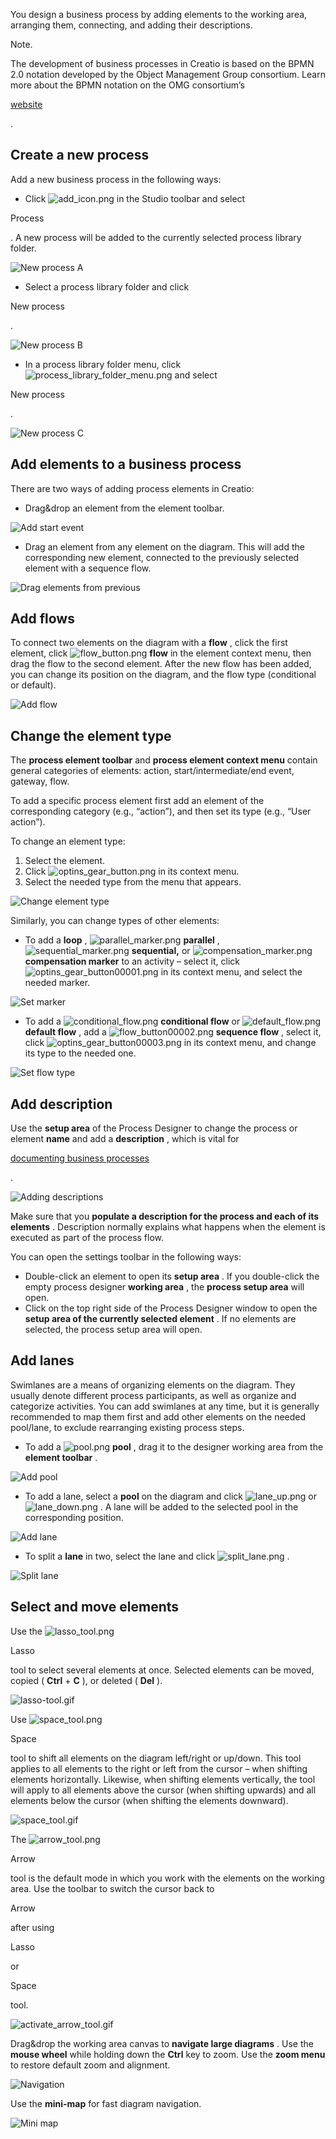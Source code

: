 


 You design a business process by adding elements to the working area, arranging them, connecting, and adding their descriptions.
 





 Note.
 
 The development of business processes in Creatio is based on the BPMN 2.0 notation developed by the Object Management Group consortium. Learn more about the BPMN notation on the OMG consortium’s
 
[website](https://www.omg.org/spec/BPMN/About-BPMN/) 

 .
 





 Create a new process
-----------------------



 Add a new business process in the following ways:
 


* Click
 ![add_icon.png](/guides/sites/default/files/documentation/user/ru/studio_free/BPMonlineHelp/chapter_process_designer_studio_cases/add_icon.png)
 in the Studio toolbar and select
 
 Process
 
 . A new process will be added to the currently selected process library folder.




![New process A](/docs/sites/en/files/2020-12/new_process_a.gif)


* Select a process library folder and click
 
 New process
 
 .




![New process B](/docs/sites/en/files/2020-12/new_process_b.gif)


* In a process library folder menu, click
 ![process_library_folder_menu.png](/guides/sites/default/files/documentation/user/ru/studio_free/BPMonlineHelp/chapter_process_designer_studio_cases/process_library_folder_menu.png)
 and select
 
 New process
 
 .




![New process C](/docs/sites/en/files/2020-12/new_process_c.gif)



 Add elements to a business process
------------------------------------



 There are two ways of adding process elements in Creatio:
 


* Drag&drop an element from the element toolbar.




![Add start event](/docs/sites/en/files/2020-12/add_start_event.gif)


* Drag an element from any element on the diagram. This will add the corresponding new element, connected to the previously selected element with a sequence flow.




![Drag elements from previous](/docs/sites/en/files/2020-12/drag_elements_from_previous_elements.gif)



 Add flows
-----------



 To connect two elements on the diagram with a
 **flow** 
 , click the first element, click
 ![flow_button.png](/guides/sites/default/files/documentation/user/ru/studio_free/BPMonlineHelp/chapter_process_designer_studio_cases/flow_button.png)
**flow** 
 in the element context menu, then drag the flow to the second element. After the new flow has been added, you can change its position on the diagram, and the flow type (conditional or default).
 




![Add flow](/docs/sites/en/files/2020-12/add_flow.gif)



 Change the element type
-------------------------



 The
 **process element toolbar** 
 and
 **process element context menu** 
 contain general categories of elements: action, start/intermediate/end event, gateway, flow.
 



 To add a specific process element first add an element of the corresponding category (e.g., “action”), and then set its type (e.g., “User action”).
 



 To change an element type:
 


1. Select the element.
2. Click
 ![optins_gear_button.png](/guides/sites/default/files/documentation/user/ru/studio_free/BPMonlineHelp/chapter_process_designer_studio_cases/optins_gear_button.png)
 in its context menu.
3. Select the needed type from the menu that appears.




![Change element type](/docs/sites/en/files/2020-12/change_element_type.gif)



 Similarly, you can change types of other elements:
 


* To add a
 **loop** 
 ,
 ![parallel_marker.png](/guides/sites/default/files/documentation/user/ru/studio_free/BPMonlineHelp/chapter_process_designer_studio_cases/parallel_marker.png)
**parallel** 
 ,
 ![sequential_marker.png](/guides/sites/default/files/documentation/user/ru/studio_free/BPMonlineHelp/chapter_process_designer_studio_cases/sequential_marker.png)
**sequential,** 
 or
 ![compensation_marker.png](/guides/sites/default/files/documentation/user/ru/studio_free/BPMonlineHelp/chapter_process_designer_studio_cases/compensation_marker.png)
**compensation marker** 
 to an activity – select it, click
 ![optins_gear_button00001.png](/guides/sites/default/files/documentation/user/ru/studio_free/BPMonlineHelp/chapter_process_designer_studio_cases/optins_gear_button00001.png)
 in its context menu, and select the needed marker.




![Set marker](/docs/sites/en/files/2020-12/set_marker.gif)


* To add a
 ![conditional_flow.png](/guides/sites/default/files/documentation/user/ru/studio_free/BPMonlineHelp/chapter_process_designer_studio_cases/conditional_flow.png)
**conditional flow** 
 or
 ![default_flow.png](/guides/sites/default/files/documentation/user/ru/studio_free/BPMonlineHelp/chapter_process_designer_studio_cases/default_flow.png)
**default flow** 
 , add a
 ![flow_button00002.png](/guides/sites/default/files/documentation/user/ru/studio_free/BPMonlineHelp/chapter_process_designer_studio_cases/flow_button00002.png)
**sequence flow** 
 , select it, click
 ![optins_gear_button00003.png](/guides/sites/default/files/documentation/user/ru/studio_free/BPMonlineHelp/chapter_process_designer_studio_cases/optins_gear_button00003.png)
 in its context menu, and change its type to the needed one.




![Set flow type](/docs/sites/en/files/2020-12/set_flow_type.gif)



 Add description
-----------------



 Use the
 **setup area** 
 of the Process Designer to change the process or element
 **name** 
 and add a
 **description** 
 , which is vital for
 
[documenting business processes](/docs/node/1632/%26#9;) 

 .
 




![Adding descriptions](/docs/sites/en/files/2020-12/adding_descriptions.gif)



 Make sure that you
 **populate a description for the process and each of its elements** 
 . Description normally explains what happens when the element is executed as part of the process flow.
 



 You can open the settings toolbar in the following ways:
 


* Double-click an element to open its
 **setup area** 
 . If you double-click the empty process designer
 **working area** 
 , the
 **process setup area** 
 will open.
* Click on the top right side of the Process Designer window to open the
 **setup area of the currently selected element** 
 . If no elements are selected, the process setup area will open.



 Add lanes
-----------



 Swimlanes are a means of organizing elements on the diagram. They usually denote different process participants, as well as organize and categorize activities. You can add swimlanes at any time, but it is generally recommended to map them first and add other elements on the needed pool/lane, to exclude rearranging existing process steps.
 


* To add a
 ![pool.png](/guides/sites/default/files/documentation/user/ru/studio_free/BPMonlineHelp/chapter_process_designer_studio_cases/pool.png)
**pool** 
 , drag it to the designer working area from the
 **element toolbar** 
 .




![Add pool](/docs/sites/en/files/2020-12/add_pool.gif)


* To add a lane, select a
 **pool** 
 on the diagram and click
 ![lane_up.png](/guides/sites/default/files/documentation/user/ru/studio_free/BPMonlineHelp/chapter_process_designer_studio_cases/lane_up.png)
 or
 ![lane_down.png](/guides/sites/default/files/documentation/user/ru/studio_free/BPMonlineHelp/chapter_process_designer_studio_cases/lane_down.png)
 . A lane will be added to the selected pool in the corresponding position.




![Add lane](/docs/sites/en/files/2020-12/add_lane.gif)


* To split a
 **lane** 
 in two, select the lane and click
 ![split_lane.png](/guides/sites/default/files/documentation/user/ru/studio_free/BPMonlineHelp/chapter_process_designer_studio_cases/split_lane.png)
 .




![Split lane](/docs/sites/en/files/2020-12/split_lane.gif)




 Select and move elements
---------------------------



 Use the
 ![lasso_tool.png](/guides/sites/default/files/documentation/user/ru/studio_free/BPMonlineHelp/chapter_process_designer_studio/lasso_tool.png)

 Lasso
 
 tool to select several elements at once. Selected elements can be moved, copied (
 **Ctrl** 
 +
 **C** 
 ), or deleted (
 **Del** 
 ).
 



![lasso-tool.gif](/docs/sites/en/files/images/lasso-tool.gif)




 Use
 ![space_tool.png](/guides/sites/default/files/documentation/user/ru/studio_free/BPMonlineHelp/chapter_process_designer_studio/space_tool.png)

 Space
 
 tool to shift all elements on the diagram left/right or up/down. This tool applies to all elements to the right or left from the cursor – when shifting elements horizontally. Likewise, when shifting elements vertically, the tool will apply to all elements above the cursor (when shifting upwards) and all elements below the cursor (when shifting the elements downward).
 



![space_tool.gif](/docs/sites/en/files/images/space_tool.gif)




 The
 ![arrow_tool.png](/guides/sites/default/files/documentation/user/ru/studio_free/BPMonlineHelp/chapter_process_designer_studio/arrow_tool.png)

 Arrow
 
 tool is the default mode in which you work with the elements on the working area. Use the toolbar to switch the cursor back to
 
 Arrow
 
 after using
 
 Lasso
 
 or
 
 Space
 
 tool.
 



![activate_arrow_tool.gif](/docs/sites/en/files/images/activate_arrow_tool.gif)





 Drag&drop the working area canvas to
 **navigate large diagrams** 
 . Use the
 **mouse wheel** 
 while holding down the
 **Ctrl** 
 key to zoom. Use the
 **zoom menu** 
 to restore default zoom and alignment.
 




![Navigation](/docs/sites/en/files/2020-12/navigation.gif)



 Use the
 **mini-map** 
 for fast diagram navigation.
 




![Mini map](/docs/sites/en/files/2020-12/mini_map.gif)














